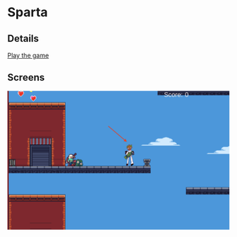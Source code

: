 # Sparta

## Details
[Play the game](https://santiaguero.online/sparta/)

## Screens
[![N|Solid](https://github.com/masterfermin02/sparta/blob/master/ScreenShot/game%20screen.png)](https://github.com/masterfermin02/sparta)
